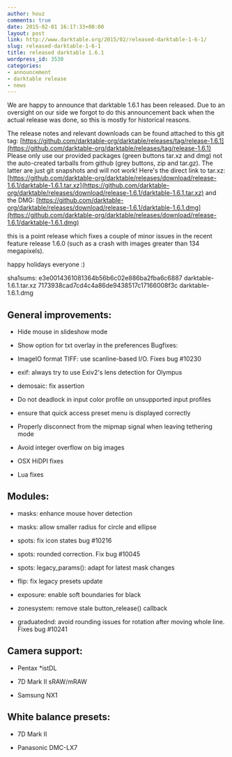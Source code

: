 ```yaml
---
author: houz
comments: true
date: 2015-02-01 16:17:33+00:00
layout: post
link: http://www.darktable.org/2015/02/released-darktable-1-6-1/
slug: released-darktable-1-6-1
title: released darktable 1.6.1
wordpress_id: 3530
categories:
- announcement
- darktable release
- news
---
```


We are happy to announce that darktable 1.6.1 has been released. Due to an oversight on our side we forgot to do this announcement back when the actual release was done, so this is mostly for historical reasons.

The release notes and relevant downloads can be found attached to this git tag:
[https://github.com/darktable-org/darktable/releases/tag/release-1.6.1](https://github.com/darktable-org/darktable/releases/tag/release-1.6.1)
Please only use our provided packages (green buttons tar.xz and dmg) not the auto-created tarballs from github (grey buttons, zip and tar.gz). The latter are just git snapshots and will not work! Here's the direct link to tar.xz:
[https://github.com/darktable-org/darktable/releases/download/release-1.6.1/darktable-1.6.1.tar.xz](https://github.com/darktable-org/darktable/releases/download/release-1.6.1/darktable-1.6.1.tar.xz)
and the DMG:
[https://github.com/darktable-org/darktable/releases/download/release-1.6.1/darktable-1.6.1.dmg](https://github.com/darktable-org/darktable/releases/download/release-1.6.1/darktable-1.6.1.dmg)

this is a point release which fixes a couple of minor issues in the recent feature release 1.6.0 (such as a crash with images greater than 134 megapixels).

happy holidays everyone :)

sha1sums:
e3e0014361081364b56b6c02e886ba2fba6c6887 darktable-1.6.1.tar.xz
7173938cad7cd4c4a86de9438517c17166008f3c darktable-1.6.1.dmg


## General improvements:





	
  * Hide mouse in slideshow mode

	
  * Show option for txt overlay in the preferences Bugfixes:

	
  * ImageIO format TIFF: use scanline-based I/O. Fixes bug #10230

	
  * exif: always try to use Exiv2's lens detection for Olympus

	
  * demosaic: fix assertion

	
  * Do not deadlock in input color profile on unsupported input profiles

	
  * ensure that quick access preset menu is displayed correctly

	
  * Properly disconnect from the mipmap signal when leaving tethering mode

	
  * Avoid integer overflow on big images

	
  * OSX HiDPI fixes

	
  * Lua fixes




## Modules:





	
  * masks: enhance mouse hover detection

	
  * masks: allow smaller radius for circle and ellipse

	
  * spots: fix icon states bug #10216

	
  * spots: rounded correction. Fix bug #10045

	
  * spots: legacy_params(): adapt for latest mask changes

	
  * flip: fix legacy presets update

	
  * exposure: enable soft boundaries for black

	
  * zonesystem: remove stale button_release() callback

	
  * graduatednd: avoid rounding issues for rotation after moving whole line. Fixes bug #10241




## Camera support:





	
  * Pentax *istDL

	
  * 7D Mark II sRAW/mRAW

	
  * Samsung NX1




## White balance presets:





	
  * 7D Mark II

	
  * Panasonic DMC-LX7


